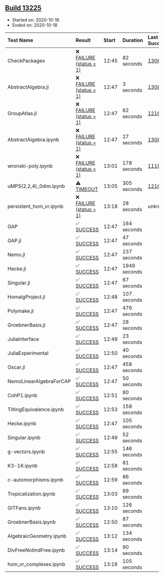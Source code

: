 ## [Build 13225](https://oscarci.mathematik.uni-kl.de/job/oscar/13225/)

* Started on: 2020-10-18
* Ended on: 2020-10-18

| Test Name    | Result | Start | Duration | Last Success | First Failure |
|:-------------|:-------|:------|:---------|:-------------|:--------------|
| CheckPackages | ❌ [FAILURE (status = 1)](https://oscarci.mathematik.uni-kl.de/job/oscar/13225/artifact/logs/build-13225/CheckPackages.log) | 12:45 | 82 seconds | [13085](https://oscarci.mathematik.uni-kl.de/job/oscar/13085/) | [13086](https://oscarci.mathematik.uni-kl.de/job/oscar/13086/) |
| AbstractAlgebra.jl | ❌ [FAILURE (status = 1)](https://oscarci.mathematik.uni-kl.de/job/oscar/13225/artifact/logs/build-13225/AbstractAlgebra.jl.log) | 12:47 | 3 seconds | [13085](https://oscarci.mathematik.uni-kl.de/job/oscar/13085/) | [13086](https://oscarci.mathematik.uni-kl.de/job/oscar/13086/) |
| GroupAtlas.jl | ❌ [FAILURE (status = 1)](https://oscarci.mathematik.uni-kl.de/job/oscar/13225/artifact/logs/build-13225/GroupAtlas.jl.log) | 12:47 | 62 seconds | [12167](https://oscarci.mathematik.uni-kl.de/job/oscar/12167/) | [12168](https://oscarci.mathematik.uni-kl.de/job/oscar/12168/) |
| AbstractAlgebra.ipynb | ❌ [FAILURE (status = 1)](https://oscarci.mathematik.uni-kl.de/job/oscar/13225/artifact/logs/build-13225/AbstractAlgebra.ipynb.log) | 12:47 | 27 seconds | [13085](https://oscarci.mathematik.uni-kl.de/job/oscar/13085/) | [13086](https://oscarci.mathematik.uni-kl.de/job/oscar/13086/) |
| wronski-poly.ipynb | ❌ [FAILURE (status = 1)](https://oscarci.mathematik.uni-kl.de/job/oscar/13225/artifact/logs/build-13225/wronski-poly.ipynb.log) | 13:01 | 178 seconds | [11192](https://oscarci.mathematik.uni-kl.de/job/oscar/11192/) | [11193](https://oscarci.mathematik.uni-kl.de/job/oscar/11193/) |
| uMPS(2,2,4)_0dim.ipynb | ⚠ [TIMEOUT](https://oscarci.mathematik.uni-kl.de/job/oscar/13225/artifact/logs/build-13225/uMPS-2-2-4-_0dim.ipynb.log) | 13:05 | 305 seconds | [12167](https://oscarci.mathematik.uni-kl.de/job/oscar/12167/) | [12168](https://oscarci.mathematik.uni-kl.de/job/oscar/12168/) |
| persistent_hom_vr.ipynb | ❌ [FAILURE (status = 1)](https://oscarci.mathematik.uni-kl.de/job/oscar/13225/artifact/logs/build-13225/persistent_hom_vr.ipynb.log) | 13:18 | 28 seconds | unknown | unknown |
| GAP | ✅ [SUCCESS](https://oscarci.mathematik.uni-kl.de/job/oscar/13225/artifact/logs/build-13225/GAP.log) | 12:47 | 164 seconds |  |  |
| GAP.jl | ✅ [SUCCESS](https://oscarci.mathematik.uni-kl.de/job/oscar/13225/artifact/logs/build-13225/GAP.jl.log) | 12:47 | 47 seconds |  |  |
| Nemo.jl | ✅ [SUCCESS](https://oscarci.mathematik.uni-kl.de/job/oscar/13225/artifact/logs/build-13225/Nemo.jl.log) | 12:47 | 237 seconds |  |  |
| Hecke.jl | ✅ [SUCCESS](https://oscarci.mathematik.uni-kl.de/job/oscar/13225/artifact/logs/build-13225/Hecke.jl.log) | 12:47 | 1949 seconds |  |  |
| Singular.jl | ✅ [SUCCESS](https://oscarci.mathematik.uni-kl.de/job/oscar/13225/artifact/logs/build-13225/Singular.jl.log) | 12:47 | 67 seconds |  |  |
| HomalgProject.jl | ✅ [SUCCESS](https://oscarci.mathematik.uni-kl.de/job/oscar/13225/artifact/logs/build-13225/HomalgProject.jl.log) | 12:48 | 107 seconds |  |  |
| Polymake.jl | ✅ [SUCCESS](https://oscarci.mathematik.uni-kl.de/job/oscar/13225/artifact/logs/build-13225/Polymake.jl.log) | 12:47 | 476 seconds |  |  |
| GroebnerBasis.jl | ✅ [SUCCESS](https://oscarci.mathematik.uni-kl.de/job/oscar/13225/artifact/logs/build-13225/GroebnerBasis.jl.log) | 12:47 | 28 seconds |  |  |
| JuliaInterface | ✅ [SUCCESS](https://oscarci.mathematik.uni-kl.de/job/oscar/13225/artifact/logs/build-13225/JuliaInterface.log) | 12:49 | 23 seconds |  |  |
| JuliaExperimental | ✅ [SUCCESS](https://oscarci.mathematik.uni-kl.de/job/oscar/13225/artifact/logs/build-13225/JuliaExperimental.log) | 12:50 | 40 seconds |  |  |
| Oscar.jl | ✅ [SUCCESS](https://oscarci.mathematik.uni-kl.de/job/oscar/13225/artifact/logs/build-13225/Oscar.jl.log) | 12:47 | 458 seconds |  |  |
| NemoLinearAlgebraForCAP | ✅ [SUCCESS](https://oscarci.mathematik.uni-kl.de/job/oscar/13225/artifact/logs/build-13225/NemoLinearAlgebraForCAP.log) | 12:47 | 50 seconds |  |  |
| CohP1.ipynb | ✅ [SUCCESS](https://oscarci.mathematik.uni-kl.de/job/oscar/13225/artifact/logs/build-13225/CohP1.ipynb.log) | 12:51 | 80 seconds |  |  |
| TiltingEquivalence.ipynb | ✅ [SUCCESS](https://oscarci.mathematik.uni-kl.de/job/oscar/13225/artifact/logs/build-13225/TiltingEquivalence.ipynb.log) | 12:53 | 158 seconds |  |  |
| Hecke.ipynb | ✅ [SUCCESS](https://oscarci.mathematik.uni-kl.de/job/oscar/13225/artifact/logs/build-13225/Hecke.ipynb.log) | 12:47 | 105 seconds |  |  |
| Singular.ipynb | ✅ [SUCCESS](https://oscarci.mathematik.uni-kl.de/job/oscar/13225/artifact/logs/build-13225/Singular.ipynb.log) | 12:49 | 52 seconds |  |  |
| g-vectors.ipynb | ✅ [SUCCESS](https://oscarci.mathematik.uni-kl.de/job/oscar/13225/artifact/logs/build-13225/g-vectors.ipynb.log) | 12:55 | 146 seconds |  |  |
| K3-16.ipynb | ✅ [SUCCESS](https://oscarci.mathematik.uni-kl.de/job/oscar/13225/artifact/logs/build-13225/K3-16.ipynb.log) | 12:58 | 81 seconds |  |  |
| c-automorphisms.ipynb | ✅ [SUCCESS](https://oscarci.mathematik.uni-kl.de/job/oscar/13225/artifact/logs/build-13225/c-automorphisms.ipynb.log) | 12:59 | 86 seconds |  |  |
| Tropicalization.ipynb | ✅ [SUCCESS](https://oscarci.mathematik.uni-kl.de/job/oscar/13225/artifact/logs/build-13225/Tropicalization.ipynb.log) | 13:03 | 89 seconds |  |  |
| GITFans.ipynb | ✅ [SUCCESS](https://oscarci.mathematik.uni-kl.de/job/oscar/13225/artifact/logs/build-13225/GITFans.ipynb.log) | 13:10 | 126 seconds |  |  |
| GroebnerBasis.ipynb | ✅ [SUCCESS](https://oscarci.mathematik.uni-kl.de/job/oscar/13225/artifact/logs/build-13225/GroebnerBasis.ipynb.log) | 12:50 | 87 seconds |  |  |
| AlgebraicGeometry.ipynb | ✅ [SUCCESS](https://oscarci.mathematik.uni-kl.de/job/oscar/13225/artifact/logs/build-13225/AlgebraicGeometry.ipynb.log) | 13:12 | 134 seconds |  |  |
| DivFreeNotIndFree.ipynb | ✅ [SUCCESS](https://oscarci.mathematik.uni-kl.de/job/oscar/13225/artifact/logs/build-13225/DivFreeNotIndFree.ipynb.log) | 13:14 | 90 seconds |  |  |
| hom_vr_complexes.ipynb | ✅ [SUCCESS](https://oscarci.mathematik.uni-kl.de/job/oscar/13225/artifact/logs/build-13225/hom_vr_complexes.ipynb.log) | 13:16 | 105 seconds |  |  |
